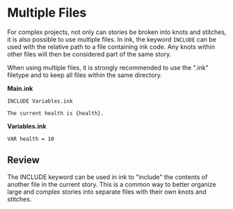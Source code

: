 # Multiple Files

For complex projects, not only can stories be broken into knots and stitches, it is also possible to use multiple files. In ink, the keyword `INCLUDE` can be used with the relative path to a file containing ink code. Any knots within other files will then be considered part of the same story.

When using multiple files, it is strongly recommended to use the ".ink" filetype and to keep all files within the same directory.

**Main.ink**

```ink
INCLUDE Variables.ink

The current health is {health}.
```

**Variables.ink**

```ink
VAR health = 10
```

## Review

The INCLUDE keyword can be used in ink to "include" the contents of another file in the current story. This is a common way to better
organize large and complex stories into separate files with their own knots and stitches.
